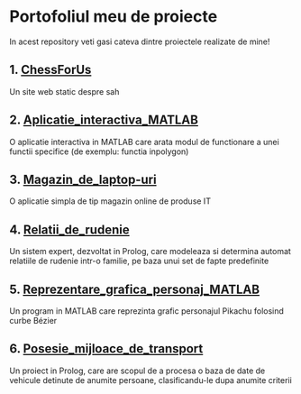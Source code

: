 # Portofoliul meu de proiecte

In acest repository veti gasi cateva dintre proiectele realizate de mine!

## 1. [ChessForUs](https://github.com/Valentin-Mocanu/ChessForUs.git)

Un site web static despre sah

## 2. [Aplicatie_interactiva_MATLAB](https://github.com/Valentin-Mocanu/Aplicatie_interactiva_MATLAB.git)

O aplicatie interactiva in MATLAB care arata modul de functionare a unei functii specifice (de exemplu: functia inpolygon)

## 3. [Magazin_de_laptop-uri](https://github.com/Valentin-Mocanu/Magazin_de_laptop-uri.git)

O aplicatie simpla de tip magazin online de produse IT

## 4. [Relatii_de_rudenie](https://github.com/Valentin-Mocanu/Relatii_de_rudenie.git)

Un sistem expert, dezvoltat in Prolog, care modeleaza si determina automat relatiile de rudenie intr-o familie, pe baza unui set de fapte predefinite

## 5. [Reprezentare_grafica_personaj_MATLAB](https://github.com/Valentin-Mocanu/Reprezentare_grafica_personaj_MATLAB.git)

Un program in MATLAB care reprezinta grafic personajul Pikachu folosind curbe Bézier

## 6. [Posesie_mijloace_de_transport](https://github.com/Valentin-Mocanu/Posesie_mijloace_de_transport.git)

Un proiect in Prolog, care are scopul de a procesa o baza de date de vehicule detinute de anumite persoane, clasificandu-le dupa anumite criterii